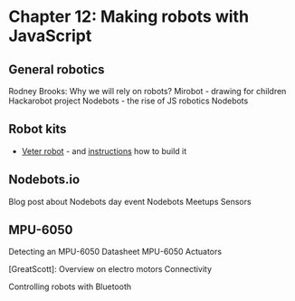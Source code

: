 # Chapter 12: Making robots with JavaScript

## General robotics

Rodney Brooks: Why we will rely on robots?
Mirobot - drawing for children
Hackarobot project
Nodebots - the rise of JS robotics
Nodebots

## Robot kits

* [Veter robot](http://veterobot.com/) - and [instructions](http://veterobot.com/buildyourself.html) how to build it

## Nodebots.io
Blog post about Nodebots day event
Nodebots Meetups
Sensors

## MPU-6050
Detecting an MPU-6050
Datasheet MPU-6050
Actuators

[GreatScott]: Overview on electro motors
Connectivity

Controlling robots with Bluetooth
